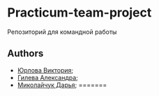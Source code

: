 # Practicum-team-project

Репозиторий для командной работы


## Authors
- [Юрлова Виктория](https://github.com/yurlovaviktoriya);
- [Гилева Александра](https://github.com/agilyova);
- [Миколайчук Дарья](https://github.com/dashimiko);
=======
